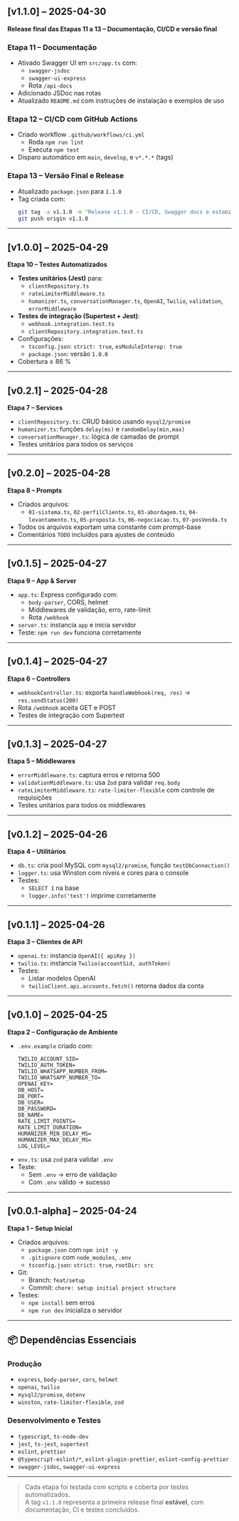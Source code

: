 ## [v1.1.0] – 2025-04-30

**Release final das Etapas 11 a 13 – Documentação, CI/CD e versão final**

### Etapa 11 – Documentação

- Ativado Swagger UI em `src/app.ts` com:
  - `swagger-jsdoc`
  - `swagger-ui-express`
  - Rota `/api-docs`
- Adicionado JSDoc nas rotas
- Atualizado `README.md` com instruções de instalação e exemplos de uso

### Etapa 12 – CI/CD com GitHub Actions

- Criado workflow `.github/workflows/ci.yml`
  - Roda `npm run lint`
  - Executa `npm test`
- Disparo automático em `main`, `develop`, e `v*.*.*` (tags)

### Etapa 13 – Versão Final e Release

- Atualizado `package.json` para `1.1.0`
- Tag criada com:
  ```bash
  git tag -a v1.1.0 -m "Release v1.1.0 - CI/CD, Swagger docs e estabilização final"
  git push origin v1.1.0
  ```

---

## [v1.0.0] – 2025-04-29

**Etapa 10 – Testes Automatizados**

- **Testes unitários (Jest)** para:
  - `clientRepository.ts`
  - `rateLimiterMiddleware.ts`
  - `humanizer.ts`, `conversationManager.ts`, `OpenAI`, `Twilio`, `validation`, `errorMiddleware`
- **Testes de integração (Supertest + Jest)**:
  - `webhook.integration.test.ts`
  - `clientRepository.integration.test.ts`
- Configurações:
  - `tsconfig.json`: `strict: true`, `esModuleInterop: true`
  - `package.json`: versão `1.0.0`
- Cobertura ≥ 86 %

---

## [v0.2.1] – 2025-04-28

**Etapa 7 – Services**

- `clientRepository.ts`: CRUD básico usando `mysql2/promise`
- `humanizer.ts`: funções `delay(ms)` e `randomDelay(min,max)`
- `conversationManager.ts`: lógica de camadas de prompt
- Testes unitários para todos os serviços

---

## [v0.2.0] – 2025-04-28

**Etapa 8 – Prompts**

- Criados arquivos:
  - `01-sistema.ts`, `02-perfilCliente.ts`, `03-abordagem.ts`, `04-levantamento.ts`, `05-proposta.ts`, `06-negociacao.ts`, `07-posVenda.ts`
- Todos os arquivos exportam uma constante com prompt-base
- Comentários `TODO` incluídos para ajustes de conteúdo

---

## [v0.1.5] – 2025-04-27

**Etapa 9 – App & Server**

- `app.ts`: Express configurado com:
  - `body-parser`, CORS, helmet
  - Middlewares de validação, erro, rate-limit
  - Rota `/webhook`
- `server.ts`: instancia `app` e inicia servidor
- Teste: `npm run dev` funciona corretamente

---

## [v0.1.4] – 2025-04-27

**Etapa 6 – Controllers**

- `webhookController.ts`: exporta `handleWebhook(req, res)` → `res.sendStatus(200)`
- Rota `/webhook` aceita GET e POST
- Testes de integração com Supertest

---

## [v0.1.3] – 2025-04-27

**Etapa 5 – Middlewares**

- `errorMiddleware.ts`: captura erros e retorna 500
- `validationMiddleware.ts`: usa `Zod` para validar `req.body`
- `rateLimiterMiddleware.ts`: `rate-limiter-flexible` com controle de requisições
- Testes unitários para todos os middlewares

---

## [v0.1.2] – 2025-04-26

**Etapa 4 – Utilitários**

- `db.ts`: cria pool MySQL com `mysql2/promise`, função `testDbConnection()`
- `logger.ts`: usa Winston com níveis e cores para o console
- Testes:
  - `SELECT 1` na base
  - `logger.info('test')` imprime corretamente

---

## [v0.1.1] – 2025-04-26

**Etapa 3 – Clientes de API**

- `openai.ts`: instancia `OpenAI({ apiKey })`
- `twilio.ts`: instancia `Twilio(accountSid, authToken)`
- Testes:
  - Listar modelos OpenAI
  - `twilioClient.api.accounts.fetch()` retorna dados da conta

---

## [v0.1.0] – 2025-04-25

**Etapa 2 – Configuração de Ambiente**

- `.env.example` criado com:
  ```env
  TWILIO_ACCOUNT_SID=
  TWILIO_AUTH_TOKEN=
  TWILIO_WHATSAPP_NUMBER_FROM=
  TWILIO_WHATSAPP_NUMBER_TO=
  OPENAI_KEY=
  DB_HOST=
  DB_PORT=
  DB_USER=
  DB_PASSWORD=
  DB_NAME=
  RATE_LIMIT_POINTS=
  RATE_LIMIT_DURATION=
  HUMANIZER_MIN_DELAY_MS=
  HUMANIZER_MAX_DELAY_MS=
  LOG_LEVEL=
  ```
- `env.ts`: usa `zod` para validar `.env`
- Teste:
  - Sem `.env` → erro de validação
  - Com `.env` válido → sucesso

---

## [v0.0.1-alpha] – 2025-04-24

**Etapa 1 – Setup Inicial**

- Criados arquivos:
  - `package.json` com `npm init -y`
  - `.gitignore` com `node_modules`, `.env`
  - `tsconfig.json`: `strict: true`, `rootDir: src`
- Git:
  - Branch: `feat/setup`
  - Commit: `chore: setup initial project structure`
- Testes:
  - `npm install` sem erros
  - `npm run dev` inicializa o servidor

---

## 📦 Dependências Essenciais

### Produção

- `express`, `body-parser`, `cors`, `helmet`
- `openai`, `twilio`
- `mysql2/promise`, `dotenv`
- `winston`, `rate-limiter-flexible`, `zod`

### Desenvolvimento e Testes

- `typescript`, `ts-node-dev`
- `jest`, `ts-jest`, `supertest`
- `eslint`, `prettier`
- `@typescript-eslint/*`, `eslint-plugin-prettier`, `eslint-config-prettier`
- `swagger-jsdoc`, `swagger-ui-express`

---

> Cada etapa foi testada com scripts e coberta por testes automatizados.  
> A tag `v1.1.0` representa a primeira release final **estável**, com documentação, CI e testes concluídos.
